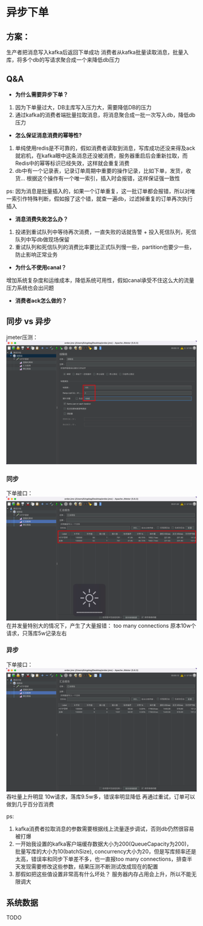 # 异步下单

## 方案：

生产者把消息写入kafka后返回下单成功
消费者从kafka批量读取消息，批量入库，将多个db的写请求聚合成一个来降低db压力

## Q&A

- **为什么需要异步下单？**

1. 因为下单量过大，DB主库写入压力大，需要降低DB的压力
2. 通过kafka的消费者端批量拉取消息，将消息聚合成一批一次写入db，降低db压力

- **怎么保证消息消费的幂等性?**

1. 单纯使用redis是不可靠的，假如消费者读取到消息，写库成功还没来得及ack就宕机，在kafka眼中这条消息还没被消费，服务器重启后会重新拉取，而Redis中的幂等标识已经失效，这样就会重复消费
2. db中有一个记录表，记录订单周期中重要的操作记录，比如下单，发货，收货... 根据这个操作有一个唯一索引，插入时会报错，这样保证强一致性

ps: 因为消息是批量插入的，如果一个订单重复，这一批订单都会报错，所以对唯一索引作特殊判断，假如报了这个错，就查一遍db，过滤掉重复的订单再次执行插入

- **消息消费失败怎么办？**

1. 投递到重试队列中等待再次消费，一直失败的话就告警 + 投入死信队列，死信队列中写db做现场保留
2. 重试队列和死信队列的消费比率要比正式队列慢一些，partition也要少一些，防止影响正常业务

- **为什么不使用canal？**

增加系统复杂度和运维成本，降低系统可用性，假如canal承受不住这么大的流量压力系统也会出问题


- **消费者ack怎么做的？**


## 同步 vs 异步

jmeter压测：
![1740231394599](image/README/1740231394599.png)

### 同步
下单接口：
![1740231511497](image/README/1740231511497.png)
在并发量特别大的情况下，产生了大量报错： too many connections
原本10w个请求，只落库5w记录左右

### 异步
下单接口：
![1740231813095](image/README/1740231813095.png)
吞吐量上升明显
10w请求，落库9.5w多，错误率明显降低
再通过重试，订单可以做到几乎百分百消费

ps: 
1. kafka消费者拉取消息的参数需要根据线上流量逐步调试，否则db仍然很容易被打爆
2. 一开始我设置的kafka客户端缓存数据大小为200(QueueCapacity为200)，批量写库的大小为10(batchSize), concurrency大小为20，但是写库频率还是太高，错误率和同步下单差不多，也一直报too many connections，排查半天发现需要修改这些参数，结果压测不断测试改成现在的配置
3. 那假如把这些值设置非常高有什么坏处？ 服务器内存占用会上升，所以不能无限调大



## 系统数据
TODO 
